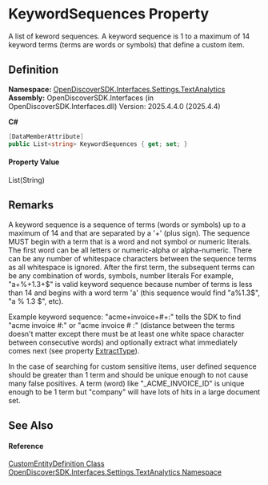 # KeywordSequences Property


A list of keword sequences. A keyword sequence is 1 to a maximum of 14 keyword terms (terms are words or symbols) that define a custom item.



## Definition
**Namespace:** <a href="426e0aba-3c94-7f71-597c-2ec5efa7782b">OpenDiscoverSDK.Interfaces.Settings.TextAnalytics</a>  
**Assembly:** OpenDiscoverSDK.Interfaces (in OpenDiscoverSDK.Interfaces.dll) Version: 2025.4.4.0 (2025.4.4)

**C#**
``` C#
[DataMemberAttribute]
public List<string> KeywordSequences { get; set; }
```



#### Property Value
List(String)

## Remarks

A keyword sequence is a sequence of terms (words or symbols) up to a maximum of 14 and that are separated by a '+' (plus sign). The sequence MUST begin with a term that is a word and not symbol or numeric literals. The first word can be all letters or numeric-alpha or alpha-numeric. There can be any number of whitespace characters between the sequence terms as all whitespace is ignored. After the first term, the subsequent terms can be any combination of words, symbols, number literals For example, "a+%+1.3+$" is valid keyword sequence because number of terms is less than 14 and begins with a word term 'a' (this sequence would find "a%1.3$", "a % 1.3 $", etc).

Example keyword sequence: "acme+invoice+#+:" tells the SDK to find "acme invoice #:" or "acme invoice # :" (distance between the terms doesn't matter except there must be at least one white space character between consecutive words) and optionally extract what immediately comes next (see property <a href="5ead8b2a-fb28-710e-fdee-d0883df80e22">ExtractType</a>).

In the case of searching for custom sensitive items, user defined sequence should be greater than 1 term and should be unique enough to not cause many false positives. A term (word) like "_ACME_INVOICE_ID" is unique enough to be 1 term but "company" will have lots of hits in a large document set.


## See Also


#### Reference
<a href="d7c5aca5-b71b-adf0-af66-e8075f3cb7e1">CustomEntityDefinition Class</a>  
<a href="426e0aba-3c94-7f71-597c-2ec5efa7782b">OpenDiscoverSDK.Interfaces.Settings.TextAnalytics Namespace</a>  
